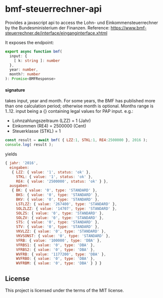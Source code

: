 # bmf-steuerrechner-api
Provides a javascript api to access the Lohn- und Einkommensteuerrechner by the  Bundesministerium der Finanzen.
Reference: https://www.bmf-steuerrechner.de/interface/einganginterface.xhtml

It exposes the endpoint:
```typescript
export async function bmf(
  input: {
    [ k: string ]: number
  },
  year: number,
  month?: number
): Promise<BMFResponse>
```

#### signature
takes input, year and month. For some years, the BMF has published more than one calculation period; otherwise month is optional. Months range is 1..12.
input being a {} containing legal values for PAP input.
e.g.:
- Lohnzahlungszeitraum (LZZ) = 1 (Jahr)
- Einkommen (RE4) = 2500000 (Cent)
- Steuerklasse (STKL) = 1
```javascript
const result = await bmf( { LZZ:1, STKL:1, RE4:2500000 }, 2016 );
console.log( result );
```
yields
```javascript
{ jahr: '2016',
  eingaben:
   { LZZ: { value: '1', status: 'ok' },
     STKL: { value: '1', status: 'ok' },
     RE4: { value: '2500000', status: 'ok' } },
  ausgaben:
   { BK: { value: '0', type: 'STANDARD' },
     BKS: { value: '0', type: 'STANDARD' },
     BKV: { value: '0', type: 'STANDARD' },
     LSTLZZ: { value: '267400', type: 'STANDARD' },
     SOLZLZZ: { value: '14707', type: 'STANDARD' },
     SOLZS: { value: '0', type: 'STANDARD' },
     SOLZV: { value: '0', type: 'STANDARD' },
     STS: { value: '0', type: 'STANDARD' },
     STV: { value: '0', type: 'STANDARD' },
     VKVLZZ: { value: '0', type: 'STANDARD' },
     VKVSONST: { value: '0', type: 'STANDARD' },
     VFRB: { value: '100000', type: 'DBA' },
     VFRBS1: { value: '0', type: 'DBA' },
     VFRBS2: { value: '0', type: 'DBA' },
     WVFRB: { value: '1177200', type: 'DBA' },
     WVFRBO: { value: '0', type: 'DBA' },
     WVFRBM: { value: '0', type: 'DBA' } } }
```

## License
This project is licensed under the terms of the MIT license.
